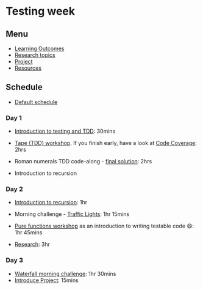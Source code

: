 # Testing week

## Menu

- [Learning Outcomes](./learning-outcomes.md)
- [Research topics](./research-afternoon.md)
- [Project](./project)
- [Resources](./resources)

## Schedule

- [Default schedule](../schedules/default.md)

### Day 1

- [Introduction to testing and TDD](https://github.com/foundersandcoders/testing-tdd-intro): 30mins

- [Tape (TDD) workshop](https://github.com/foundersandcoders/fizzbuzz). If you finish early, have a look at [Code Coverage](https://github.com/dwyl/learn-tape#bonus-level): 2hrs

- Roman numerals TDD code-along - [final solution](https://github.com/foundersandcoders/roman-numeral-tdd-codealong): 2hrs

- Introduction to recursion

### Day 2

- [Introduction to recursion](https://github.com/WebAhead/mc-recursion): 1hr

- Morning challenge - [Traffic Lights](https://github.com/foundersandcoders/morning-challenge-traffic-lights): 1hr 15mins

- [Pure functions workshop](https://github.com/foundersandcoders/ws-pure-functions-easy-testing) as an introduction to writing testable code :smile:: 1hr 45mins

- [Research](./research-afternoon.md): 3hr


### Day 3

- [Waterfall morning challenge](https://github.com/foundersandcoders/mc-waterfall-chaser): 1hr 30mins
- [Introduce Project](./project): 15mins
